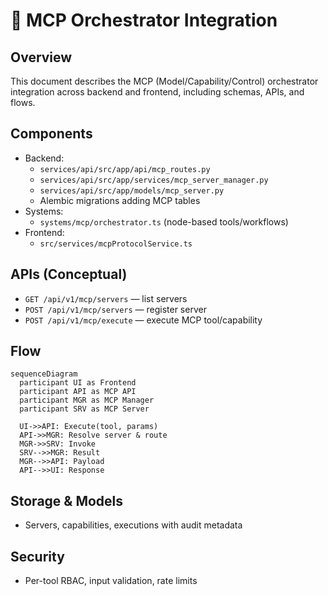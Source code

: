 # 🧩 MCP Orchestrator Integration

## Overview

This document describes the MCP (Model/Capability/Control) orchestrator integration across backend and frontend, including schemas, APIs, and flows.

## Components

- Backend:
  - `services/api/src/app/api/mcp_routes.py`
  - `services/api/src/app/services/mcp_server_manager.py`
  - `services/api/src/app/models/mcp_server.py`
  - Alembic migrations adding MCP tables
- Systems:
  - `systems/mcp/orchestrator.ts` (node-based tools/workflows)
- Frontend:
  - `src/services/mcpProtocolService.ts`

## APIs (Conceptual)

- `GET /api/v1/mcp/servers` — list servers
- `POST /api/v1/mcp/servers` — register server
- `POST /api/v1/mcp/execute` — execute MCP tool/capability

## Flow

```mermaid
sequenceDiagram
  participant UI as Frontend
  participant API as MCP API
  participant MGR as MCP Manager
  participant SRV as MCP Server

  UI->>API: Execute(tool, params)
  API->>MGR: Resolve server & route
  MGR->>SRV: Invoke
  SRV-->>MGR: Result
  MGR-->>API: Payload
  API-->>UI: Response
```

## Storage & Models

- Servers, capabilities, executions with audit metadata

## Security

- Per-tool RBAC, input validation, rate limits


